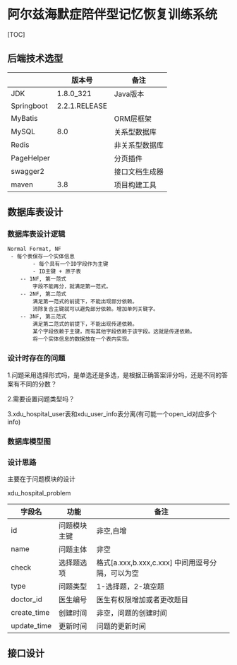 # 阿尔兹海默症陪伴型记忆恢复训练系统

[TOC]

## 后端技术选型
|            | 版本号        | 备注           |
| ---------- | ------------- | -------------- |
| JDK        | 1.8.0_321     | Java版本       |
| Springboot | 2.2.1.RELEASE |                |
| MyBatis    |               | ORM层框架      |
| MySQL      | 8.0           | 关系型数据库   |
| Redis      |               | 非关系型数据库 |
| PageHelper |               | 分页插件       |
| swagger2   |               | 接口文档生成器 |
| maven      | 3.8              | 项目构建工具   |



## 数据库表设计

### 数据库表设计逻辑

```mysql
Normal Format, NF
 - 每个表保存一个实体信息
        - 每个具有一个ID字段作为主键
        - ID主键 + 原子表
    -- 1NF, 第一范式
        字段不能再分，就满足第一范式。
    -- 2NF, 第二范式
        满足第一范式的前提下，不能出现部分依赖。
        消除复合主键就可以避免部分依赖。增加单列关键字。
    -- 3NF, 第三范式
        满足第二范式的前提下，不能出现传递依赖。
        某个字段依赖于主键，而有其他字段依赖于该字段。这就是传递依赖。
        将一个实体信息的数据放在一个表内实现。
```

### 设计时存在的问题

1.问题采用选择形式吗，是单选还是多选，是根据正确答案评分吗，还是不同的答案有不同的分数？

2.需要设置问题类型吗？

3.xdu_hospital_user表和xdu_user_info表分离(有可能一个open_id对应多个info)

### 数据库模型图



### 设计思路

主要在于问题模块的设计

xdu_hospital_problem

| 字段名      | 功能         | 备注                                             |
| ----------- | ------------ | ------------------------------------------------ |
| id          | 问题模块主键 | 非空,自增                                        |
| name        | 问题主体     | 非空                                             |
| check       | 选择题选项   | 格式[a.xxx,b.xxx,c.xxx] 中间用逗号分隔，可以为空 |
| type        | 问题类型     | 1-选择题，2-填空题                               |
| doctor_id   | 医生编号     | 医生有权限增加或者更改题目                       |
| create_time | 创建时间     | 非空，问题的创建时间                             |
| update_time | 更新时间     | 问题的更新时间                                   |



## 接口设计